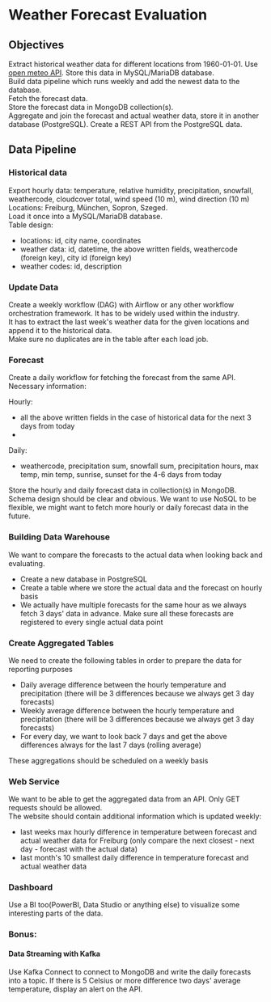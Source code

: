 # Weather Forecast Evaluation

## Objectives
Extract historical weather data for different locations from 1960-01-01. Use [open meteo API](https://open-meteo.com/en). Store this data in MySQL/MariaDB database.  
Build data pipeline which runs weekly and add the newest data to the database.   
Fetch the forecast data.  
Store the forecast data in MongoDB collection(s).  
Aggregate and join the forecast and actual weather data, store it in another database (PostgreSQL).
Create a REST API from the PostgreSQL data.

## Data Pipeline
### Historical data
Export hourly data: temperature, relative humidity, precipitation, snowfall, weathercode, cloudcover total, wind speed (10 m), wind direction (10 m)  
Locations: Freiburg, München, Sopron, Szeged.  
Load it once into a MySQL/MariaDB database.  
Table design:  
- locations: id, city name, coordinates
- weather data: id, datetime, the above written fields, weathercode (foreign key), city id (foreign key)  
- weather codes: id, description

### Update Data
Create a weekly workflow (DAG) with Airflow or any other workflow orchestration framework. It has to be widely used within the industry.  
It has to extract the last week's weather data for the given locations and append it to the historical data.  
Make sure no duplicates are in the table after each load job.

### Forecast
Create a daily workflow for fetching the forecast from the same API.  
Necessary information: 

Hourly:  
- all the above written fields in the case of historical data for the next 3 days from today
- 
Daily:
- weathercode, precipitation sum, snowfall sum, precipitation hours, max temp, min temp, sunrise, sunset for the 4-6 days from today

Store the hourly and daily forecast data in collection(s) in MongoDB.
Schema design  should be clear and obvious. We want to use NoSQL to be flexible, we might want to fetch more hourly or daily forecast data in the future.  

### Building Data Warehouse
We want to compare the forecasts to the actual data when looking back and evaluating.  
- Create a new database in PostgreSQL
- Create a table where we store the actual data and the forecast on hourly basis
- We actually have multiple forecasts for the same hour as we always fetch 3 days' data in advance. Make sure all these forecasts are registered to every single actual data point

### Create Aggregated Tables
We need to create the following tables in order to prepare the data for reporting purposes
- Daily average difference between the hourly temperature and precipitation (there will be 3 differences because we always get 3 day forecasts)
- Weekly average difference between the hourly temperature and precipitation (there will be 3 differences because we always get 3 day forecasts)
- For every day, we want to look back 7 days and get the above differences always for the last 7 days (rolling average)

These aggregations should be scheduled on a weekly basis
  
### Web Service
We want to be able to get the aggregated data from an API. Only GET requests should be allowed.  
The website should contain additional information which is updated weekly:
- last weeks max hourly difference in temperature between forecast and actual weather data for Freiburg (only compare the next closest - next day - forecast with the actual data)
- last month's 10 smallest daily difference in temperature forecast and actual weather data

### Dashboard
Use a BI too(PowerBI, Data Studio or anything else) to visualize some interesting parts of the data.

### Bonus:
#### Data Streaming with Kafka
Use Kafka Connect to connect to MongoDB and write the daily forecasts into a topic.
If there is 5 Celsius or more difference two days' average temperature, display an alert on the API.
